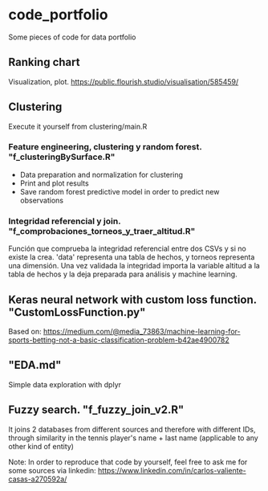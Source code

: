 # code_portfolio
Some pieces of code for data portfolio

## Ranking chart
Visualization, plot.
https://public.flourish.studio/visualisation/585459/

## Clustering
Execute it yourself from clustering/main.R
### Feature engineering, clustering y random forest. "f_clusteringBySurface.R"
- Data preparation and normalization for clustering
- Print and plot results
- Save random forest predictive model in order to predict new observations
### Integridad referencial y join. "f_comprobaciones_torneos_y_traer_altitud.R"
Función que comprueba la integridad referencial entre dos CSVs y si no existe la crea. 'data' representa una tabla de hechos, y torneos representa una dimensión. Una vez validada la integridad importa la variable altitud a la tabla de hechos y la deja preparada para análisis y machine learning.

## Keras neural network with custom loss function. "CustomLossFunction.py"
Based on: https://medium.com/@media_73863/machine-learning-for-sports-betting-not-a-basic-classification-problem-b42ae4900782

## "EDA.md"
Simple data exploration with dplyr

## Fuzzy search. "f_fuzzy_join_v2.R"
It joins 2 databases from different sources and therefore with different IDs, through similarity in the tennis player's name + last name (applicable to any other kind of entity)

Note: In order to reproduce that code by yourself, feel free to ask me for some sources via linkedin:
https://www.linkedin.com/in/carlos-valiente-casas-a270592a/
